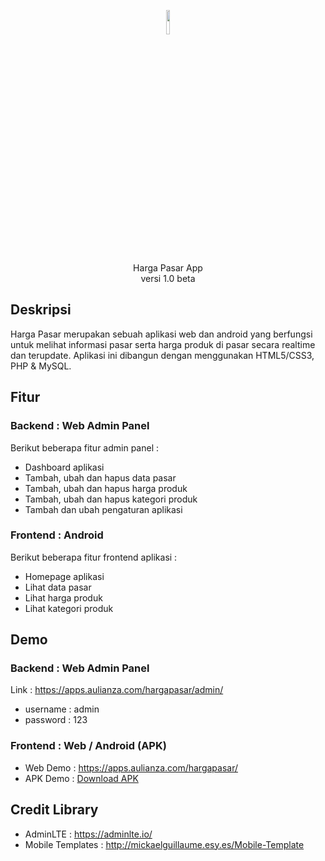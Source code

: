 <p align="center"><img src="https://apps.aulianza.com/hargapasar/icon/icon.png" width="10%"></p>

<p align="center">
<a>Harga Pasar App</a><br>
<a>versi 1.0 beta</a>
</p>

## Deskripsi

Harga Pasar merupakan sebuah aplikasi web dan android yang berfungsi untuk melihat informasi pasar serta harga produk di pasar secara realtime dan terupdate. Aplikasi ini dibangun dengan menggunakan HTML5/CSS3, PHP & MySQL.

## Fitur 

### Backend : Web Admin Panel
Berikut beberapa fitur admin panel :

- Dashboard aplikasi
- Tambah, ubah dan hapus data pasar
- Tambah, ubah dan hapus harga produk
- Tambah, ubah dan hapus kategori produk
- Tambah dan ubah pengaturan aplikasi 

### Frontend : Android
Berikut beberapa fitur frontend aplikasi :

- Homepage aplikasi
- Lihat data pasar
- Lihat harga produk
- Lihat kategori produk 

## Demo 

### Backend : Web Admin Panel

Link : https://apps.aulianza.com/hargapasar/admin/

- username : admin
- password : 123

### Frontend : Web / Android (APK)

- Web Demo : https://apps.aulianza.com/hargapasar/
- APK Demo : [Download APK](https://bit.ly/harga-pasar)


## Credit Library

- AdminLTE : https://adminlte.io/
- Mobile Templates : http://mickaelguillaume.esy.es/Mobile-Template
